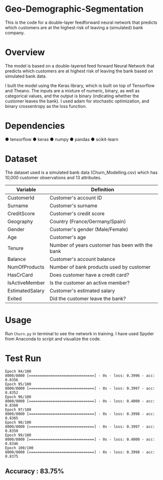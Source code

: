 # Geo-Demographic-Segmentation
This is the code for a double-layer feedforward neural network that predicts which customers are at the highest risk of leaving a (simulated) bank company.

# Overview
The model is based on a double-layered feed forward Neural Network that predicts which customers are at highest risk of leaving the bank based on simulated bank data.

I built the model using the Keras library, which is built on top of Tensorflow and Theano. The inputs are a mixture of numeric, binary, as well as categorical values, and the output is binary (indicating whether the customer leaves the bank). I used adam for stochastic optimization, and binary crossentropy as the loss function.

# Dependencies
● tensorflow
● keras
● numpy
● pandas
● scikit-learn

# Dataset
The dataset used is a simulated bank data (Churn_Modelling.csv) which has 10,000 customer observations and 13 attributes.

| Variable | Definition |
| -------- | ------------ |
| CustomerId | Customer's account ID |
| Surname |	Customer's surname |
| CreditScore |	Customer's credit score |
| Geography	| Country (France/Germany/Spain) |
| Gender | Customer's gender (Male/Female) |
| Age	| Customer's age |
| Tenure |	Number of years customer has been with the bank |
| Balance |	Customer's account balance |
| NumOfProducts |	Number of bank products used by customer |
| HasCrCard |	Does customer have a credit card? |
| IsActiveMember |	Is the customer an active member? |
| EstimatedSalary	| Customer's estimated salary |
| Exited |	Did the customer leave the bank? |

# Usage
Run `Churn.py` in terminal to see the network in training. I have used Spyder from Anaconda to script and visualize the code.

# Test Run

```
Epoch 94/100
8000/8000 [==============================] - 0s - loss: 0.3996 - acc: 0.8356      
Epoch 95/100
8000/8000 [==============================] - 0s - loss: 0.3997 - acc: 0.8352     
Epoch 96/100
8000/8000 [==============================] - 0s - loss: 0.4000 - acc: 0.8360     
Epoch 97/100
8000/8000 [==============================] - 0s - loss: 0.3998 - acc: 0.8365      
Epoch 98/100
8000/8000 [==============================] - 0s - loss: 0.3997 - acc: 0.8350      
Epoch 99/100
8000/8000 [==============================] - 0s - loss: 0.4000 - acc: 0.8346     
Epoch 100/100
8000/8000 [==============================] - 0s - loss: 0.3998 - acc: 0.8375     
```
## Accuracy : 83.75%

